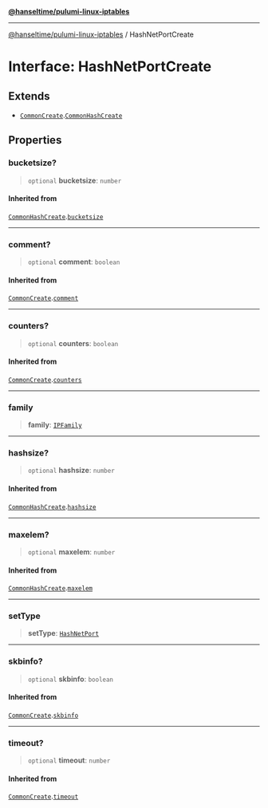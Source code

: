 [**@hanseltime/pulumi-linux-iptables**](../README.md)

***

[@hanseltime/pulumi-linux-iptables](../README.md) / HashNetPortCreate

# Interface: HashNetPortCreate

## Extends

- [`CommonCreate`](CommonCreate.md).[`CommonHashCreate`](CommonHashCreate.md)

## Properties

### bucketsize?

> `optional` **bucketsize**: `number`

#### Inherited from

[`CommonHashCreate`](CommonHashCreate.md).[`bucketsize`](CommonHashCreate.md#bucketsize)

***

### comment?

> `optional` **comment**: `boolean`

#### Inherited from

[`CommonCreate`](CommonCreate.md).[`comment`](CommonCreate.md#comment)

***

### counters?

> `optional` **counters**: `boolean`

#### Inherited from

[`CommonCreate`](CommonCreate.md).[`counters`](CommonCreate.md#counters)

***

### family

> **family**: [`IPFamily`](../type-aliases/IPFamily.md)

***

### hashsize?

> `optional` **hashsize**: `number`

#### Inherited from

[`CommonHashCreate`](CommonHashCreate.md).[`hashsize`](CommonHashCreate.md#hashsize)

***

### maxelem?

> `optional` **maxelem**: `number`

#### Inherited from

[`CommonHashCreate`](CommonHashCreate.md).[`maxelem`](CommonHashCreate.md#maxelem)

***

### setType

> **setType**: [`HashNetPort`](../enumerations/SetTypes.md#hashnetport)

***

### skbinfo?

> `optional` **skbinfo**: `boolean`

#### Inherited from

[`CommonCreate`](CommonCreate.md).[`skbinfo`](CommonCreate.md#skbinfo)

***

### timeout?

> `optional` **timeout**: `number`

#### Inherited from

[`CommonCreate`](CommonCreate.md).[`timeout`](CommonCreate.md#timeout)
